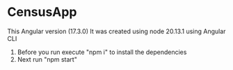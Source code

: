 # CensusApp

This Angular version (17.3.0) It was created using node 20.13.1 using Angular CLI

1. Before you run execute "npm i" to install the dependencies
2. Next run "npm start"
